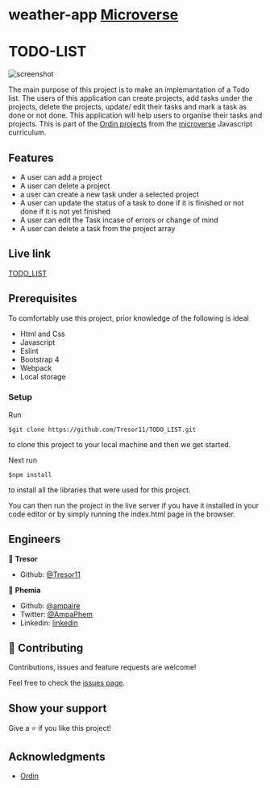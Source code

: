 # weather-app [Microverse](https://www.microverse.org/)

# TODO-LIST

![screenshot](todo.png)

The main purpose of this project is to make an implemantation of a Todo list. The users of this application can create projects, add tasks under the projects, delete the projects, update/ edit their tasks and mark a task as done or not done. This application will help users to organise their tasks and projects. This is part of the [Ordin projects](https://www.theodinproject.com/courses/javascript/lessons/todo-list) from the [microverse](https://www.microverse.org/)  Javascript curriculum.

## Features
- A user can add a project
- A user can delete a project
- a user can create a new task under a selected project
- A user can update the status of a task to done if it is finished or not done if it is not yet finished
- A user can edit the Task incase of errors or change of mind
- A user can delete a task from the project array

## Live link
[TODO_LIST](https://rawcdn.githack.com/Tresor11/TODO-LIST/22e07226da864e479aa021c5b744642fa68869f3/dist/index.html)

## Prerequisites
To comfortably use this project, prior knowledge of the following is ideal
- Html and Css
- Javascript
- Eslint
- Bootstrap 4
- Webpack
- Local storage

### Setup
Run 
~~~ 
$git clone https://github.com/Tresor11/TODO_LIST.git 
~~~
to clone this project to your local machine and then we get started.

Next run
~~~
$npm install
~~~
to install all the libraries that were used for this project.

You can then run the project in the live server if you have it installed in your code editor or by simply running the index.html page in the browser.

## Engineers
👤 **Tresor**

- Github: [@Tresor11](https://github.com/Tresor11)

👤 **Phemia**

- Github: [@ampaire](https://github.com/ampaire)
- Twitter: [@AmpaPhem](https://twitter.com/AmpaPhem)
- Linkedin: [linkedin](https://linkedin.com/ampaire-phemia)


## 🤝 Contributing

Contributions, issues and feature requests are welcome!

Feel free to check the [issues page](https://github.com/Tresor11/TODO-LIST/issues).

## Show your support

Give a ⭐️ if you like this project!

## Acknowledgments
- [Ordin](https://www.theodinproject.com/courses/javascript/lessons/todo-list)